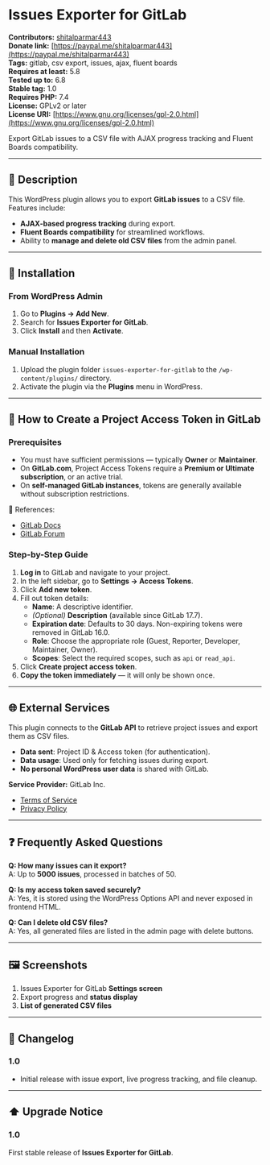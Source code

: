 # Issues Exporter for GitLab

**Contributors:** [shitalparmar443](https://github.com/shitalparmar443)  
**Donate link:** [https://paypal.me/shitalparmar443](https://paypal.me/shitalparmar443)  
**Tags:** gitlab, csv export, issues, ajax, fluent boards  
**Requires at least:** 5.8  
**Tested up to:** 6.8  
**Stable tag:** 1.0  
**Requires PHP:** 7.4  
**License:** GPLv2 or later  
**License URI:** [https://www.gnu.org/licenses/gpl-2.0.html](https://www.gnu.org/licenses/gpl-2.0.html)  

Export GitLab issues to a CSV file with AJAX progress tracking and Fluent Boards compatibility.

---

## 📖 Description

This WordPress plugin allows you to export **GitLab issues** to a CSV file.  
Features include:  
- **AJAX-based progress tracking** during export.  
- **Fluent Boards compatibility** for streamlined workflows.  
- Ability to **manage and delete old CSV files** from the admin panel.  

---

## 🚀 Installation

### From WordPress Admin
1. Go to **Plugins → Add New**.  
2. Search for **Issues Exporter for GitLab**.  
3. Click **Install** and then **Activate**.  

### Manual Installation
1. Upload the plugin folder `issues-exporter-for-gitlab` to the `/wp-content/plugins/` directory.  
2. Activate the plugin via the **Plugins** menu in WordPress.  

---

## 🔑 How to Create a Project Access Token in GitLab

### Prerequisites
- You must have sufficient permissions — typically **Owner** or **Maintainer**.  
- On **GitLab.com**, Project Access Tokens require a **Premium or Ultimate subscription**, or an active trial.  
- On **self-managed GitLab instances**, tokens are generally available without subscription restrictions.  

📄 References:  
- [GitLab Docs](https://docs.gitlab.com/user/project/settings/project_access_tokens/)  
- [GitLab Forum](https://forum.gitlab.com/)  

### Step-by-Step Guide
1. **Log in** to GitLab and navigate to your project.  
2. In the left sidebar, go to **Settings → Access Tokens**.  
3. Click **Add new token**.  
4. Fill out token details:  
   - **Name**: A descriptive identifier.  
   - *(Optional)* **Description** (available since GitLab 17.7).  
   - **Expiration date**: Defaults to 30 days. Non-expiring tokens were removed in GitLab 16.0.  
   - **Role**: Choose the appropriate role (Guest, Reporter, Developer, Maintainer, Owner).  
   - **Scopes**: Select the required scopes, such as `api` or `read_api`.  
5. Click **Create project access token**.  
6. **Copy the token immediately** — it will only be shown once.  

---

## 🌐 External Services

This plugin connects to the **GitLab API** to retrieve project issues and export them as CSV files.

- **Data sent**: Project ID & Access token (for authentication).  
- **Data usage**: Used only for fetching issues during export.  
- **No personal WordPress user data** is shared with GitLab.  

**Service Provider:** GitLab Inc.  
- [Terms of Service](https://about.gitlab.com/terms/)  
- [Privacy Policy](https://about.gitlab.com/privacy/)  

---

## ❓ Frequently Asked Questions

**Q: How many issues can it export?**  
A: Up to **5000 issues**, processed in batches of 50.  

**Q: Is my access token saved securely?**  
A: Yes, it is stored using the WordPress Options API and never exposed in frontend HTML.  

**Q: Can I delete old CSV files?**  
A: Yes, all generated files are listed in the admin page with delete buttons.  

---

## 🖼 Screenshots

1. Issues Exporter for GitLab **Settings screen**  
2. Export progress and **status display**  
3. **List of generated CSV files**  

---

## 📌 Changelog

### 1.0
- Initial release with issue export, live progress tracking, and file cleanup.  

---

## ⬆️ Upgrade Notice

### 1.0
First stable release of **Issues Exporter for GitLab**.  
